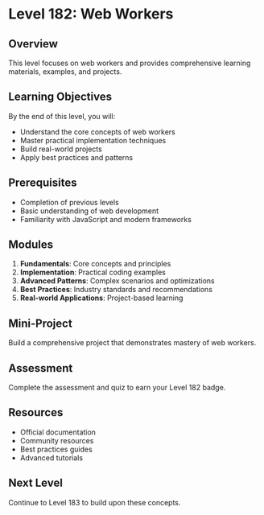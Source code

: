 # Level 182: Web Workers

## Overview
This level focuses on web workers and provides comprehensive learning materials, examples, and projects.

## Learning Objectives
By the end of this level, you will:
- Understand the core concepts of web workers
- Master practical implementation techniques
- Build real-world projects
- Apply best practices and patterns

## Prerequisites
- Completion of previous levels
- Basic understanding of web development
- Familiarity with JavaScript and modern frameworks

## Modules
1. **Fundamentals**: Core concepts and principles
2. **Implementation**: Practical coding examples
3. **Advanced Patterns**: Complex scenarios and optimizations
4. **Best Practices**: Industry standards and recommendations
5. **Real-world Applications**: Project-based learning

## Mini-Project
Build a comprehensive project that demonstrates mastery of web workers.

## Assessment
Complete the assessment and quiz to earn your Level 182 badge.

## Resources
- Official documentation
- Community resources
- Best practices guides
- Advanced tutorials

## Next Level
Continue to Level 183 to build upon these concepts.

